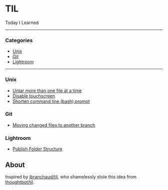 # TIL
Today I Learned

---

### Categories

* [Unix](#unix)
* [Git](#git)
* [Lightroom](#lightroom)

---

### Unix
- [Untar more than one file at a time](unix/untar-more-than-one-file.md)
- [Disable touchscreen](unix/disable-touchscreen.md)
- [Shorten command line (bash) prompt](unix/shorten-command-line-bash-prompt.md)

### Git
- [Moving changed files to another branch](git/moving-changed-files-to-another-branch.md)

### Lightroom
- [Publish Folder Structure](lightroom/publish-folder-structure.md)

## About
Inspired by [jbranchaud/til](https://github.com/jbranchaud/til), who shamelessly stole this idea from
[thoughtbot/til](https://github.com/thoughtbot/til).

